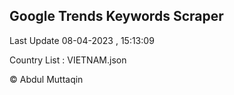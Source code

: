 

## Google Trends Keywords Scraper 
 
Last Update 08-04-2023 , 15:13:09

Country List :
VIETNAM.json



© Abdul Muttaqin 
